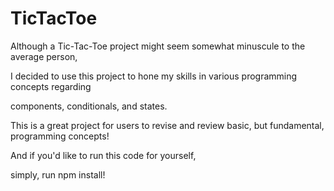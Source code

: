 # TicTacToe

Although a Tic-Tac-Toe project might seem somewhat minuscule to the average person,

I decided to use this project to hone my skills in various programming concepts regarding 

components, conditionals, and states. 


This is a great project for users to revise and review basic, but fundamental, programming concepts!

And if you'd like to run this code for yourself, 

simply, run npm install!
